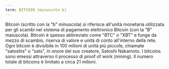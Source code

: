 ```yaml
---
term: BITCOIN (minuscolo b)
---
```


Bitcoin (scritto con la "b" minuscola) si riferisce all'unità monetaria utilizzata per gli scambi nel sistema di pagamento elettronico Bitcoin (con la "B" maiuscola). Bitcoin è spesso abbreviato come "BTC" o "XBT" e funge da mezzo di scambio, riserva di valore e unità di conto all'interno della rete. Ogni bitcoin è divisibile in 100 milioni di unità più piccole, chiamate "satoshis" o "sats", in onore del suo creatore, Satoshi Nakamoto. I bitcoins sono emessi attraverso il processo di proof of work (mining). Il numero totale di bitcoins è limitato a circa 21 milioni.